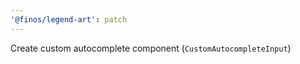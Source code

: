 ```yaml
---
'@finos/legend-art': patch
---
```


Create custom autocomplete component (`CustomAutocompleteInput`)
